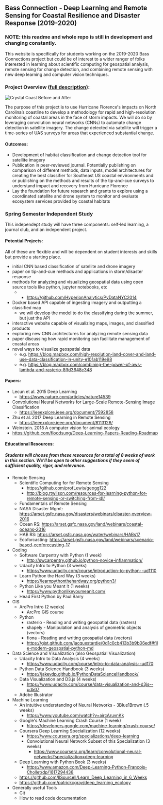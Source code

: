 ## Bass Connection - Deep Learning and Remote Sensing for Coastal Resilience and Disaster Response (2019-2020)

### NOTE: this readme and whole repo is still in development and changing constantly.

This website is specifically for students working on the 2019-2020 Bass Connections project but could be of interest to a wider ranger of folks interested in learning about scientific computing for geospatial analysis, remote sensing for change detection, and combining remote sensing with new deep learning and computer vision techniques.

### Project Overview ([full description](https://bassconnections.duke.edu/project-teams/deep-learning-and-remote-sensing-coastal-resilience-and-disaster-response-2019-2020)):

![Crystal Coast Before and After](https://github.com/patrickcgray/Bass_Connections/blob/master/before_after_flo_outflow.png)

The purpose of this project is to use Hurricane Florence's impacts on North Carolina’s coastline to develop a methodology for rapid and high-resolution monitoring of coastal areas in the face of storm impacts. We will do so by leveraging convolution neural networks (CNNs) to automate change detection in satellite imagery. The change detected via satellite will trigger a time-series of UAS surveys for areas that experienced substantial change.

#### Outcomes:

* Development of habitat classification and change detection tool for satellite imagery
* Publication in peer-reviewed journal. Potentially publishing on comparison of different methods, data inputs, model architectures for creating the best classifier for Southeast US coastal environments and or publishing on the methods and results of the tip-and-cue surveys to understand impact and recovery from Hurricane Florence
* Lay the foundation for future research and grants to explore using a coordinated satellite and drone system to monitor and evaluate ecosystem services provided by coastal habitats

### Spring Semester Independent Study

This independept study will have three components: self-led learning, a journal club, and an independent project.

#### Potential Projects:
All of these are flexible and will be dependent on student interests and skills but provide a starting place.

* initial CNN based classification of satellite and drone imagery
* paper on tip-and-cue methods and applications in storm/disaster response
* methods for analyzing and visualizing geospatial data using open source tools like python, jupyter notebooks, etc
  *   * https://github.com/HyperionAnalytics/PyDataNYC2014
* Docker based API capable of ingesting imagery and outputting a classified map 
  * we will develop the model to do the classifying during the summer, but just the API 
* interactive website capable of visualizing maps, images, and classified products
* exploring new CNN architectures for analyzing remote sensing data
* paper discussing how rapid monitoring can facilitate management of coastal areas
* novel ways to visualize geospatial data
  * e.g. https://blog.mapbox.com/high-resolution-land-cover-and-land-use-data-classification-in-unity-e101ab119e98
  * e.g. https://blog.mapbox.com/combining-the-power-of-aws-lambda-and-rasterio-8ffd3648c348

#### Papers:

* Lecun et al. 2015 Deep Learning
  * https://www.nature.com/articles/nature14539
* Convolutional Neural Networks for Large-Scale Remote-Sensing Image Classification 
  * https://ieeexplore.ieee.org/document/7592858
* Zhu et al. 2017 Deep Learning in Remote Sensing
  * https://ieeexplore.ieee.org/document/8113128/
* Weinstein. 2018 A computer vision for animal ecology
* https://github.com/floodsung/Deep-Learning-Papers-Reading-Roadmap

#### Educational Resources:

##### Students will choose from these resources for a total of 8 weeks of work in this section. We'll be open to other suggestions if they seem of sufficient quality, rigor, and relevance.

* Remote Sensing
  * Scientific Computing for for Remote Sensing
    * https://github.com/profLewis/geogg122
    * http://blog.rtwilson.com/resources-for-learning-python-for-remote-sensing-or-switching-from-idl/
  * Fundamentals of Remote Sensing
  * NASA Disaster Mgmt: https://arset.gsfc.nasa.gov/disasters/webinars/disaster-overview-2016 
  * Ocean RS: https://arset.gsfc.nasa.gov/land/webinars/coastal-oceans-2016 
  * HAB RS: https://arset.gsfc.nasa.gov/water/webinars/HABs17 
  * Ecoforcasting: https://arset.gsfc.nasa.gov/land/webinars/scenario-based-ecoforecasting-17 
* Coding
  * Software Carpentry with Python (1 week)
    * http://swcarpentry.github.io/python-novice-inflammation/
  * Udacity Intro to Python (3 weeks) 
    * https://www.udacity.com/course/introduction-to-python--ud1110
  * Learn Python the Hard Way (3 weeks)
    * https://learnpythonthehardway.org/python3/
  * Python Like you Meant It (1 weeks)
    * https://www.pythonlikeyoumeanit.com/
  * Head First Python by Paul Barry
* GIS
  * ArcPro Intro (2 weeks)
    * ArcPro GIS course 
  * Python
    * rasterio - Reading and writing geospatial data (rasters)
    * shapely - Manipulation and analysis of geometric objects (vectors)
    * fiona - Reading and writing geospatial data (vectors)
    * https://gist.github.com/jacquestardie/0d1c0cb413b3b9b06edf#file-modern-geospatial-python-md
* Data Science and Visualization (also Geospatial Visualization)
  * Udacity Intro to Data Analysis (4 weeks)
    * https://www.udacity.com/course/intro-to-data-analysis--ud170
  * Python Data Science Handbook (3 weeks)
    * https://jakevdp.github.io/PythonDataScienceHandbook/
  * Data Visualization and D3.js (4 weeks)
    * https://www.udacity.com/course/data-visualization-and-d3js--ud507
  * Adobe Illustrator
* Machine Learning
  * An intuitive understanding of Neural Networks - 3Blue1Brown (.5 weeks)
    * https://www.youtube.com/watch?v=aircAruvnKk
  * Google's Machine Learning Crash Course (1 week)
    * https://developers.google.com/machine-learning/crash-course/
  * Coursera Deep Learning Specialization (12 weeks)
    * https://www.coursera.org/specializations/deep-learning
    * Convolutional Neural Network Subset of this Specialization (3 weeks)
      * https://www.coursera.org/learn/convolutional-neural-networks?specialization=deep-learning
  * Deep Learning with Python Book (3 weeks)
    * https://www.amazon.com/Deep-Learning-Python-Francois-Chollet/dp/1617294438
  * https://github.com/llSourcell/Learn_Deep_Learning_in_6_Weeks
  * https://github.com/patrickcgray/deep_learning_ecology
* Generally useful Tools
    * Git
    * How to read code documentation
